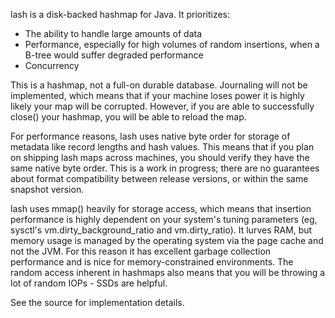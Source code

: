 lash is a disk-backed hashmap for Java.  It prioritizes:

- The ability to handle large amounts of data
- Performance, especially for high volumes of random insertions, when a B-tree would suffer degraded performance
- Concurrency

This is a hashmap, not a full-on durable database.  Journaling will not be implemented, which means that if your machine loses power it is highly likely your map will be corrupted.  However, if you are able to successfully close() your hashmap, you will be able to reload the map.

For performance reasons, lash uses native byte order for storage of metadata like record lengths and hash values.  This means that if you plan on shipping lash maps across machines, you should verify they have the same native byte order.  This is a work in progress; there are no guarantees about format compatibility between release versions, or within the same snapshot version.

lash uses mmap() heavily for storage access, which means that insertion performance is highly dependent on your system's tuning parameters (eg, sysctl's vm.dirty_background_ratio and vm.dirty_ratio).  It lurves RAM, but memory usage is managed by the operating system via the page cache and not the JVM.  For this reason it has excellent garbage collection performance and is nice for memory-constrained environments.  The random access inherent in hashmaps also means that you will be throwing a lot of random IOPs - SSDs are helpful.

See the source for implementation details.
